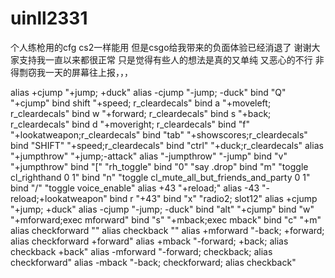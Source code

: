 # uinll2331

个人练枪用的cfg cs2一样能用 但是csgo给我带来的负面体验已经消退了 谢谢大家支持我一直以来都很正常 只是觉得有些人的想法是真的又单纯 又恶心的不行 非得剽窃我一天的屏幕往上报，，，

alias +cjump "+jump; +duck" 
alias -cjump "-jump; -duck" 
bind "Q" "+cjump" 
bind shift "+speed; r_cleardecals"
bind a "+moveleft; r_cleardecals"
bind w "+forward; r_cleardecals"
bind s "+back; r_cleardecals"
bind d "+moveright; r_cleardecals"
bind "f" "+lookatweapon;r_cleardecals" 
bind "tab" "+showscores;r_cleardecals"
bind "SHIFT" "+speed;r_cleardecals" 
bind "ctrl" "+duck;r_cleardecals"
alias "+jumpthrow" "+jump;-attack"
alias "-jumpthrow" "-jump"
bind "v" "+jumpthrow"
bind "[" "rh_toggle"
bind "0" "say .drop"
bind "m" "toggle cl_righthand 0 1"
bind "n" "toggle cl_mute_all_but_friends_and_party 0 1"
bind "/" "toggle voice_enable"
alias +43 "+reload;"
alias -43 "-reload;+lookatweapon"
bind r "+43" 
bind "x" "radio2; slot12"
alias +cjump "+jump; +duck"
alias -cjump "-jump; -duck"
bind "alt" "+cjump"
bind "w" "+mforward;exec mforward"
bind "s" "+mback;exec mback"
bind "c" "+m"
alias checkforward ""
alias checkback ""
alias +mforward "-back; +forward; alias checkforward +forward"
alias +mback "-forward; +back; alias checkback +back"
alias -mforward "-forward; checkback; alias checkforward"
alias -mback "-back; checkforward; alias checkback"
